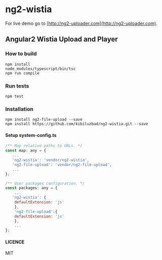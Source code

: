 # ng2-wistia

For live demo go to [http://ng2-uploader.com](http://ng2-uploader.com).

## Angular2 Wistia Upload and Player

### How to build

```
npm install
node_modules/typescript/bin/tsc
npm run compile
```
### Run tests

```
npm test
```
### Installation

```
npm install ng2-file-upload --save 
npm install https://github.com/kibiluzbad/ng2-wistia.git --save
```

#### Setup system-config.ts

```js
/** Map relative paths to URLs. */
const map: any = {
   ...
   'ng2-wistia': 'vendor/ng2-wistia',
   'ng2-file-upload': 'vendor/ng2-file-upload',
   ...
};

/** User packages configuration. */
const packages: any = {
    ...
   'ng2-wistia': {
    defaultExtension: 'js'
    },
    'ng2-file-upload':{
    defaultExtension: 'js'
    },
    ...
};
```

#### LICENCE

MIT